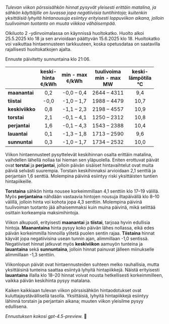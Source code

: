 *Tulevan viikon pörssisähkön hinnat pysyvät yleisesti erittäin matalina, ja sähkön käyttäjille on luvassa jopa negatiivisia tuntihintoja; kuitenkin yksittäisiä lyhyitä hintanousuja esiintyy erityisesti loppuviikon aikana, jolloin tuulivoiman tuotanto on muuta viikkoa vähäisempää.*

Olkiluoto 2 -ydinvoimalassa on käynnissä huoltokatko. Huolto alkoi 25.5.2025 klo 18 ja sen arvioidaan päättyvän 15.6.2025 klo 18. Huoltokatko voi vaikuttaa hintaennusteen tarkkuuteen, koska opetusdataa on saatavilla rajallisesti huoltokatkojen ajalta.

Ennuste päivitetty sunnuntaina klo 21:06.

|           | keski-<br>hinta<br>¢/kWh | min - max<br>¢/kWh | tuulivoima<br>min - max<br>MW | keski-<br>lämpötila<br>°C |
|:-------------|:----------------:|:----------------:|:-------------:|:-------------:|
| **maanantai** | 0,2 | -0,0 – 0,4 | 2644 – 4311 | 9,4 |
| **tiistai** | -0,0 | -1,0 – 1,7 | 1988 – 4479 | 10,7 |
| **keskiviikko** | 0,8 | -1,1 – 2,3 | 2198 – 4557 | 10,9 |
| **torstai** | 2,1 | -0,1 – 4,1 | 1250 – 2312 | 10,8 |
| **perjantai** | 1,6 | -0,1 – 4,3 | 1543 – 2388 | 10,4 |
| **lauantai** | 0,1 | -1,3 – 1,8 | 1713 – 2590 | 9,6 |
| **sunnuntai** | 0,3 | -1,0 – 1,7 | 1734 – 2532 | 10,0 |

Viikon hintaennusteet pysyttelevät keskihinnan osalta erittäin matalina, vaihdellen lähellä nollaa tai hieman sen yläpuolella. Eniten erottuvat päivät ovat **torstai** ja **perjantai**, jolloin päivän sisäiset hintavaihtelut ovat muita päiviä selvästi suurempia. Torstain keskihinnaksi arvioidaan 2,1 senttiä ja perjantain 1,6 senttiä. Molempina päivinä esiintyy riski yksittäisten tuntien hintapiikeille.

**Torstaina** sähkön hinta nousee korkeimmillaan 4,1 senttiin klo 17–19 välillä. Myös **perjantaina** nähdään vastaavia hintojen nousuja iltapäivällä klo 8–10 välillä, jolloin hinta voi kohota jopa 4,3 senttiin. Molempina päivinä tuulivoiman tuotanto jää alhaisemmaksi kuin muina päivinä, mikä selittää osittain korkeampia maksimihintoja.

Viikon alkupuoli, erityisesti **maanantai** ja **tiistai**, tarjoaa hyvin edullisia hintoja. **Maanantaina** hinta pysyy koko päivän lähes nollassa, eikä edes päivän korkeimmilla hinnoilla ylitetä puolen sentin rajaa. **Tiistaina** hinnat käyvät jopa negatiivisina usean tunnin ajan, alimmillaan -1,0 sentissä. Negatiiviset hinnat jatkuvat myös **keskiviikon** aamuyön tunteina ja **lauantaina** sekä **sunnuntaina**, jolloin hinnat painuvat jälleen miinukselle alimmillaan -1,3 senttiin.

Viikonlopun päivät ovat hintaennusteiden suhteen melko rauhallisia, mutta yksittäisinä tunteina saattaa esiintyä lyhyitä hintapiikkejä. Näistä erityisesti **lauantaina** illalla klo 18–20 hinnat voivat nousta hetkellisesti korkeimmilleen, vaikka päivän keskihinta pysyy matalana.

Kaiken kaikkiaan tulevan viikon pörssisähkön hintaodotukset ovat kuluttajaystävällisellä tasolla. Yksittäisiä, lyhyitä hintapiikkejä esiintyy lähinnä torstain ja perjantain aikana; muuten viikon yleisilme pysyy edullisena.

*Ennustuksen kokosi gpt-4.5-preview.* 🔌
